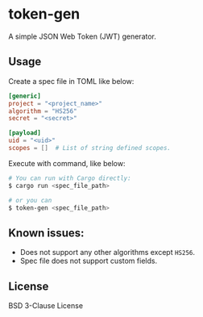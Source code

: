 # token-gen
A simple JSON Web Token (JWT) generator.

## Usage
Create a spec file in TOML like below:

```toml
[generic]
project = "<project_name>"
algorithm = "HS256"
secret = "<secret>"

[payload]
uid = "<uid>"
scopes = []  # List of string defined scopes.
```

Execute with command, like below:
```bash
# You can run with Cargo directly:
$ cargo run <spec_file_path>

# or you can
$ token-gen <spec_file_path>
```

## Known issues:
- Does not support any other algorithms except `HS256`.
- Spec file does not support custom fields.

## License
BSD 3-Clause License
